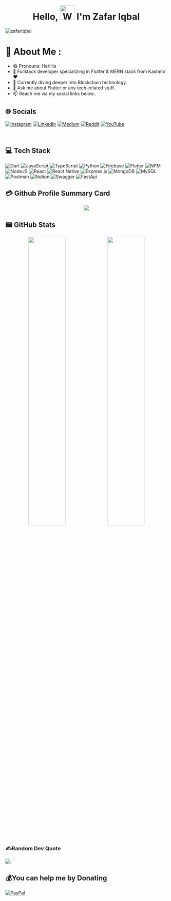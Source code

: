 

<h1 align="center"> Hello, <img src="https://raw.githubusercontent.com/nixin72/nixin72/master/wave.gif" 
         alt="Waving hand animated gif"
         height="45"
         width="45" /> I'm Zafar Iqbal</h1>

<p align="left"> <img src="https://komarev.com/ghpvc/?username=zafar-iqbal-khan&label=Views&color=blue&style=plastic&style=for-the-badge" alt="zafariqbal" /> </p>

# 💫 About Me :
- 😄 Pronouns: He/His
- 🔭 Fullstack developer specializing in Flutter & MERN stack from Kashmir ❤️
- 🌱 Currently diving deeper into Blockchain technology.
- 💬 Ask me about Flutter or any tech-related stuff.
- 📫 Reach me via my social links below..


## 🌐 Socials
[![Instagram](https://img.shields.io/badge/Instagram-E4405F?style=for-the-badge&logo=instagram&logoColor=white)]() [![LinkedIn](https://img.shields.io/badge/LinkedIn-0077B5?style=for-the-badge&logo=linkedin&logoColor=white)]() [![Medium](https://img.shields.io/badge/Medium-12100E?style=for-the-badge&logo=medium&logoColor=white)]() [![Reddit](https://img.shields.io/badge/Reddit-FF4500?style=for-the-badge&logo=reddit&logoColor=white)]() [![YouTube](https://img.shields.io/badge/YouTube-FF0000?style=for-the-badge&logo=youtube&logoColor=white)](https://youtube.com/@flutterdev4099) 
<!-- [![Twitter](https://img.shields.io/twitter/follow/khanZafar?logo=Twitter&style=for-the-badge)](https://twitter.com/khan__zafar) -->


<br/>


## 💻 Tech Stack
 ![Dart](https://img.shields.io/badge/dart-%230175C2.svg?style=for-the-badge&logo=dart&logoColor=white)  ![JavaScript](https://img.shields.io/badge/javascript-%23323330.svg?style=for-the-badge&logo=javascript&logoColor=%23F7DF1E) ![TypeScript](https://img.shields.io/badge/typescript-%23007ACC.svg?style=for-the-badge&logo=typescript&logoColor=white)    ![Python](https://img.shields.io/badge/python-3670A0?style=for-the-badge&logo=python&logoColor=ffdd54)  ![Firebase](https://img.shields.io/badge/firebase-%23039BE5.svg?style=for-the-badge&logo=firebase) ![Flutter](https://img.shields.io/badge/Flutter-%2302569B.svg?style=for-the-badge&logo=Flutter&logoColor=white) ![NPM](https://img.shields.io/badge/NPM-%23000000.svg?style=for-the-badge&logo=npm&logoColor=white) ![NodeJS](https://img.shields.io/badge/node.js-6DA55F?style=for-the-badge&logo=node.js&logoColor=white) ![React](https://img.shields.io/badge/react-%2320232a.svg?style=for-the-badge&logo=react&logoColor=%2361DAFB) ![React Native](https://img.shields.io/badge/reactNative-%2320232a.svg?style=for-the-badge&logo=react&logoColor=%2361DAFB) ![Express.js](https://img.shields.io/badge/express.js-%23404d59.svg?style=for-the-badge&logo=express&logoColor=%2361DAFB) ![MongoDB](https://img.shields.io/badge/MongoDB-%234ea94b.svg?style=for-the-badge&logo=mongodb&logoColor=white) ![MySQL](https://img.shields.io/badge/mysql-%2300f.svg?style=for-the-badge&logo=mysql&logoColor=white) ![Postman](https://img.shields.io/badge/Postman-FF6C37?style=for-the-badge&logo=postman&logoColor=white) ![Notion](https://img.shields.io/badge/Notion-%23000000.svg?style=for-the-badge&logo=notion&logoColor=white) ![Swagger](https://img.shields.io/badge/-Swagger-%23Clojure?style=for-the-badge&logo=swagger&logoColor=white) ![FastApi](https://img.shields.io/badge/fastapi-3670A0?style=for-the-badge&logo=fastapi&logoColor=ffdd54)


## 💳 Github Profile Summary Card
<p align="center">
  <img src="https://github-profile-summary-cards.vercel.app/api/cards/profile-details?username=zafar-iqbal-khan&theme=vue"/>
</p>

## 📟 GitHub Stats
<p align="center">
	<img width="48%" src="https://github-readme-stats.vercel.app/api?username=zafar-iqbal-khan&show_icons=true&theme=vue" />
	<img width="48%" src="https://github-readme-streak-stats.herokuapp.com/?user=zafar-iqbal-khan&theme=vue" />
</p>

### ✍️Random Dev Quote
![](https://quotes-github-readme.vercel.app/api?type=horizontal&theme=vue)



  ## 💰You can help me by Donating
  [![PayPal](https://img.shields.io/badge/PayPal-00457C?style=for-the-badge&logo=paypal&logoColor=white)](https://paypal.me/zafarkhan9) 





